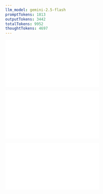 ```yaml
---
llm_model: gemini-2.5-flash
promptTokens: 1813
outputTokens: 3442
totalTokens: 9952
thoughtTokens: 4697
---
```


![@](steps/prompt.23fca832.md)

![@](steps/file.6fd52424.md)

![@](steps/response.5156b06f.md)